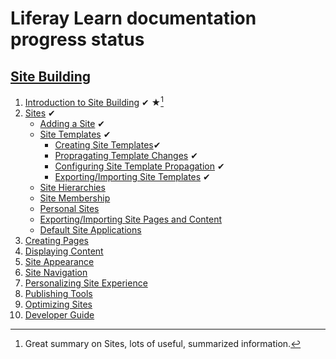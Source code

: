 # Liferay Learn documentation progress status

## [Site Building](https://learn.liferay.com/w/dxp/site-building)
1. [Introduction to Site Building](https://learn.liferay.com/w/dxp/site-building/introduction-to-site-building) &#10004; &#9733;[^1]
1. [Sites](https://learn.liferay.com/w/dxp/site-building/sites) &#10004;
   * [Adding a Site](https://learn.liferay.com/w/dxp/site-building/sites/adding-a-site) &#10004;
   * [Site Templates](https://learn.liferay.com/w/dxp/site-building/sites/site-templates) &#10004;
     * [Creating Site Templates](https://learn.liferay.com/w/dxp/site-building/sites/site-templates/creating-site-templates)&#10004;
     * [Propragating Template Changes](https://learn.liferay.com/w/dxp/site-building/sites/site-templates/propagating-template-changes) &#10004;
     * [Configuring Site Template Propagation](https://learn.liferay.com/w/dxp/site-building/sites/site-templates/configuring-site-template-propagation) &#10004;
     * [Exporting/Importing Site Templates](https://learn.liferay.com/w/dxp/site-building/sites/site-templates/exporting-importing-site-templates) &#10004;
   * [Site Hierarchies](https://learn.liferay.com/w/dxp/site-building/sites/site-hierarchies)
   * [Site Membership]()
   * [Personal Sites]()
   * [Exporting/Importing Site Pages and Content]()
   * [Default Site Applications]()
1. [Creating Pages]()
1. [Displaying Content]()
1. [Site Appearance]()
1. [Site Navigation]()
1. [Personalizing Site Experience]()
1. [Publishing Tools]()
1. [Optimizing Sites]()
1. [Developer Guide]()


[^1]: Great summary on Sites, lots of useful, summarized information.